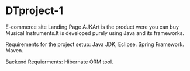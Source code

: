 # DTproject-1
E-commerce site Landing Page
AJKArt is the product were you can buy Musical Instruments.It is developed purely using Java and its frameworks.

Requirements for the project setup:
Java JDK, Eclipse.
Spring Framework.
Maven.

Backend Requierments:
Hibernate ORM tool.
